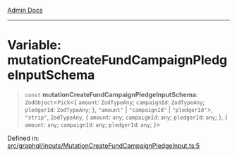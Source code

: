 [Admin Docs](/)

***

# Variable: mutationCreateFundCampaignPledgeInputSchema

> `const` **mutationCreateFundCampaignPledgeInputSchema**: `ZodObject`\<`Pick`\<\{ `amount`: `ZodTypeAny`; `campaignId`: `ZodTypeAny`; `pledgerId`: `ZodTypeAny`; \}, `"amount"` \| `"campaignId"` \| `"pledgerId"`\>, `"strip"`, `ZodTypeAny`, \{ `amount`: `any`; `campaignId`: `any`; `pledgerId`: `any`; \}, \{ `amount`: `any`; `campaignId`: `any`; `pledgerId`: `any`; \}\>

Defined in: [src/graphql/inputs/MutationCreateFundCampaignPledgeInput.ts:5](https://github.com/PalisadoesFoundation/talawa-api/blob/a4f57b3a64e82c74809b195eb7bde9c04b2a5e89/src/graphql/inputs/MutationCreateFundCampaignPledgeInput.ts#L5)
